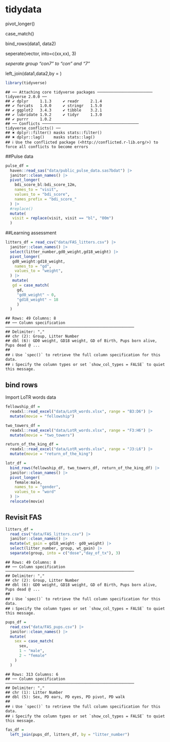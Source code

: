 tidydata
================

pivot_longer()

case_match()

bind_rows(data1, data2)

seperate(vector, into=c(xx,xx), 3)

*seperate group “con7” to “con” and “7”*

left_join(data1,data2,by = )

``` r
library(tidyverse) 
```

    ## ── Attaching core tidyverse packages ──────────────────────── tidyverse 2.0.0 ──
    ## ✔ dplyr     1.1.3     ✔ readr     2.1.4
    ## ✔ forcats   1.0.0     ✔ stringr   1.5.0
    ## ✔ ggplot2   3.4.3     ✔ tibble    3.2.1
    ## ✔ lubridate 1.9.2     ✔ tidyr     1.3.0
    ## ✔ purrr     1.0.2     
    ## ── Conflicts ────────────────────────────────────────── tidyverse_conflicts() ──
    ## ✖ dplyr::filter() masks stats::filter()
    ## ✖ dplyr::lag()    masks stats::lag()
    ## ℹ Use the conflicted package (<http://conflicted.r-lib.org/>) to force all conflicts to become errors

\##Pulse data

``` r
pulse_df =
  haven::read_sas("data/public_pulse_data.sas7bdat") |>
  janitor::clean_names() |>
  pivot_longer(
    bdi_score_bl:bdi_score_12m,
    names_to = "visit",
    values_to = "bdi_score",
    names_prefix = "bdi_score_"
  ) |>
  #replace()
  mutate(
   visit = replace(visit, visit == "bl", "00m")
  )
```

\##Learning assessment

``` r
litters_df = read_csv("data/FAS_litters.csv") |>
  janitor::clean_names() |>
  select(litter_number,gd0_weight,gd18_weight) |>
  pivot_longer(
   gd0_weight:gd18_weight,
    names_to = "gd",
    values_to = "weight",
  ) |>
   mutate(
   gd = case_match(
     gd,
     "gd0_weight" ~ 0,
     "gd18_weight" ~ 18　
     )
  ) 
```

    ## Rows: 49 Columns: 8
    ## ── Column specification ────────────────────────────────────────────────────────
    ## Delimiter: ","
    ## chr (2): Group, Litter Number
    ## dbl (6): GD0 weight, GD18 weight, GD of Birth, Pups born alive, Pups dead @ ...
    ## 
    ## ℹ Use `spec()` to retrieve the full column specification for this data.
    ## ℹ Specify the column types or set `show_col_types = FALSE` to quiet this message.

## bind rows

Import LoTR words data

``` r
fellowship_df = 
  readxl::read_excel("data/LotR_words.xlsx", range = "B3:D6") |>
  mutate(movie = "fellowship")

two_towers_df = 
  readxl::read_excel("data/LotR_words.xlsx", range = "F3:H6") |>
  mutate(movie = "two_towers")

return_of_the_king_df = 
  readxl::read_excel("data/LotR_words.xlsx", range = "J3:L6") |>
  mutate(movie = "return_of_the_king")

lotr_df =
  bind_rows(fellowship_df, two_towers_df, return_of_the_king_df) |>
  janitor::clean_names() |>
  pivot_longer(
    female:male,
    names_to = "gender",
    values_to = "word"
  ) |>
  relocate(movie)
```

## Revisit FAS

``` r
litters_df = 
  read_csv("data/FAS_litters.csv") |>
  janitor::clean_names() |>
  mutate(wt_gain = gd18_weight- gd0_weight) |>
  select(litter_number, group, wt_gain) |>
  separate(group, into = c("dose","day_of_tx"), 3)
```

    ## Rows: 49 Columns: 8
    ## ── Column specification ────────────────────────────────────────────────────────
    ## Delimiter: ","
    ## chr (2): Group, Litter Number
    ## dbl (6): GD0 weight, GD18 weight, GD of Birth, Pups born alive, Pups dead @ ...
    ## 
    ## ℹ Use `spec()` to retrieve the full column specification for this data.
    ## ℹ Specify the column types or set `show_col_types = FALSE` to quiet this message.

``` r
pups_df =
  read_csv("data/FAS_pups.csv") |>
  janitor::clean_names() |>
  mutate(
    sex = case_match(
      sex,
      1 ~ "male",
      2 ~ "female"
    )
  )
```

    ## Rows: 313 Columns: 6
    ## ── Column specification ────────────────────────────────────────────────────────
    ## Delimiter: ","
    ## chr (1): Litter Number
    ## dbl (5): Sex, PD ears, PD eyes, PD pivot, PD walk
    ## 
    ## ℹ Use `spec()` to retrieve the full column specification for this data.
    ## ℹ Specify the column types or set `show_col_types = FALSE` to quiet this message.

``` r
fas_df = 
  left_join(pups_df, litters_df, by = "litter_number")
```
